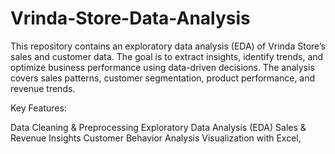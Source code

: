 # Vrinda-Store-Data-Analysis
This repository contains an exploratory data analysis (EDA) of Vrinda Store’s sales and customer data. The goal is to extract insights, identify trends, and optimize business performance using data-driven decisions. The analysis covers sales patterns, customer segmentation, product performance, and revenue trends.

Key Features:

Data Cleaning & Preprocessing
Exploratory Data Analysis (EDA)
Sales & Revenue Insights
Customer Behavior Analysis
Visualization with Excel, 
